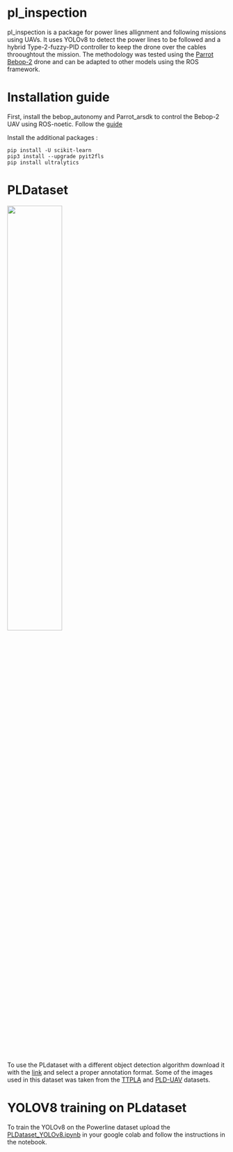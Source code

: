 # pl_inspection

pl_inspection is a package for power lines allignment and following missions using UAVs. It uses YOLOv8 to detect the power lines to be followed and a hybrid Type-2-fuzzy-PID controller to keep the drone over the cables throoughtout the mission. The methodology was tested using the [Parrot Bebop-2](https://www.parrot.com/assets/s3fs-public/2021-09/bebop-2_user-guide_uk_2.pdf) drone and can be adapted to other models using the ROS framework.

# Installation guide

First, install the bebop_autonomy and Parrot_arsdk to control the Bebop-2 UAV using ROS-noetic. Follow the [guide](https://github.com/antonellabarisic/parrot_arsdk/blob/noetic_dev/README.md) 

Install the additional packages :

```
pip install -U scikit-learn
pip3 install --upgrade pyit2fls
pip install ultralytics
```

# PLDataset

<img src=https://github.com/guiaugustoga987/pl_inspection/assets/56890056/32118c5e-61c9-4b3f-a551-cde68936700c width=50% height=50%>



To use the PLdataset with a different object detection algorithm download it with the [link](https://universe.roboflow.com/pltdataset-cpx3u/power-lines-dataset) and select a proper annotation format. Some of the images used in this dataset was taken from the [TTPLA](https://github.com/R3ab/ttpla_dataset) and [PLD-UAV](https://github.com/SnorkerHeng/PLD-UAV) datasets.


# YOLOV8 training on PLdataset

To train the YOLOv8 on the Powerline dataset upload the [PLDataset_YOLOv8.ipynb](https://github.com/guiaugustoga987/pl_inspection/blob/main/training/PLDataset_YOLOv8.ipynb) in your google colab and follow the instructions in the notebook. 
